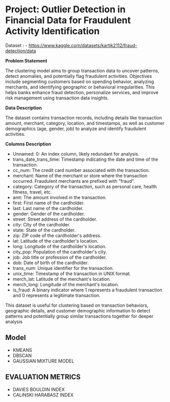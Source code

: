 # **Project: Outlier Detection in Financial Data for Fraudulent Activity Identification**



Dataset : - https://www.kaggle.com/datasets/kartik2112/fraud-detection/data



**Problem Statement**

The clustering model aims to group transaction data to uncover patterns, detect anomalies, and potentially flag fraudulent activities. Objectives include segmenting customers based on spending behavior, analyzing merchants, and identifying geographic or behavioral irregularities. This helps banks enhance fraud detection, personalize services, and improve risk management using transaction data insights.



**Data Description**

The dataset contains transaction records, including details like transaction amount, merchant, category, location, and timestamps, as well as customer demographics (age, gender, job) to analyze and identify fraudulent activities.




**Columns Description**
- Unnamed: 0: An index column, likely redundant for analysis.
- trans_date_trans_time: Timestamp indicating the date and time of the transaction.
- cc_num: The credit card number associated with the transaction.
- merchant: Name of the merchant or store where the transaction occurred. Fraudulent merchants are prefixed with "fraud".
- category: Category of the transaction, such as personal care, health fitness, travel, etc.
- amt: The amount involved in the transaction.
- first: First name of the cardholder.
- last: Last name of the cardholder.
- gender: Gender of the cardholder.
- street: Street address of the cardholder.
- city: City of the cardholder.
- state: State of the cardholder.
- zip: ZIP code of the cardholder's address.
- lat: Latitude of the cardholder's location.
- long: Longitude of the cardholder's location.
- city_pop: Population of the cardholder's city.
- job: Job title or profession of the cardholder.
- dob: Date of birth of the cardholder.
- trans_num: Unique identifier for the transaction.
- unix_time: Timestamp of the transaction in UNIX format.
- merch_lat: Latitude of the merchant's location.
- merch_long: Longitude of the merchant's location.
- is_fraud: A binary indicator where 1 represents a fraudulent transaction and 0 represents a legitimate transaction.


This dataset is useful for clustering based on transaction behaviors, geographic details, and customer demographic information to detect patterns and potentially group similar transactions together for deeper analysis


## Model

- KMEANS
- DBSCAN
- GAUSSIAN MIXTURE MODEL

## EVALUATION METRICS

- DAVIES BOULDIN INDEX
- CALINSKI HARABASZ INDEX




